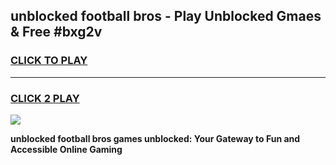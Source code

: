 
## unblocked football bros - Play Unblocked Gmaes & Free #bxg2v
<h3>
<a href="https://news.freeplayer.one?title=unblocked_football_bros&ref=03M">CLICK TO PLAY</a></h3>
<hr>

<h3>
<a href="https://news.freeplayer.one?title=unblocked_football_bros&ref=03M">CLICK 2 PLAY</a>
  
</h3>

<a href="https://news.freeplayer.one?title=unblocked_football_bros&ref=03M"><img src="https://clearcache.store/games.png"></a>


**unblocked football bros games unblocked: Your Gateway to Fun and Accessible Online Gaming**
